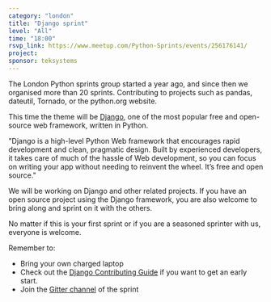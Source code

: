 ```yaml
---
category: "london"
title: "Django sprint"
level: "All"
time: "18:00"
rsvp_link: https://www.meetup.com/Python-Sprints/events/256176141/
project:
sponsor: teksystems
---
```


The London Python sprints group started a year ago, and since then we
organised more than 20 sprints. Contributing to projects such as pandas,
dateutil, Tornado, or the python.org website.

This time the theme will be [Django](https://www.djangoproject.com/), one of the most popular free and open-source web framework, written in Python.

"Django is a high-level Python Web framework that encourages rapid development and clean, pragmatic design. Built by experienced developers, it takes care of much of the hassle of Web development, so you can focus on writing your app without needing to reinvent the wheel. It’s free and open source."

We will be working on Django and other related projects. If you have an open source project using the Django framework, you are also welcome to bring along and sprint on it with the others.

No matter if this is your first sprint or if you are a seasoned sprinter with us, everyone is welcome.

Remember to:

- Bring your own charged laptop
- Check out the [Django Contributing Guide](https://docs.djangoproject.com/en/dev/internals/contributing/) if you want to get an early start.
- Join the [Gitter channel](https://gitter.im/py-sprints/django) of the sprint

